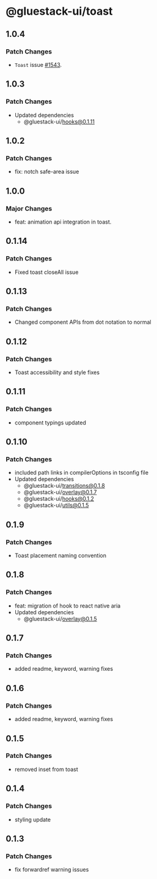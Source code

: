 # @gluestack-ui/toast

## 1.0.4

### Patch Changes

- `Toast` issue [#1543](https://github.com/gluestack/gluestack-ui/issues/1543).

## 1.0.3

### Patch Changes

- Updated dependencies
  - @gluestack-ui/hooks@0.1.11

## 1.0.2

### Patch Changes

- fix: notch safe-area issue

## 1.0.0

### Major Changes

- feat: animation api integration in toast.

## 0.1.14

### Patch Changes

- Fixed toast closeAll issue

## 0.1.13

### Patch Changes

- Changed component APIs from dot notation to normal

## 0.1.12

### Patch Changes

- Toast accessibility and style fixes

## 0.1.11

### Patch Changes

- component typings updated

## 0.1.10

### Patch Changes

- included path links in compilerOptions in tsconfig file
- Updated dependencies
  - @gluestack-ui/transitions@0.1.8
  - @gluestack-ui/overlay@0.1.7
  - @gluestack-ui/hooks@0.1.2
  - @gluestack-ui/utils@0.1.5

## 0.1.9

### Patch Changes

- Toast placement naming convention

## 0.1.8

### Patch Changes

- feat: migration of hook to react native aria
- Updated dependencies
  - @gluestack-ui/overlay@0.1.5

## 0.1.7

### Patch Changes

- added readme, keyword, warning fixes

## 0.1.6

### Patch Changes

- added readme, keyword, warning fixes

## 0.1.5

### Patch Changes

- removed inset from toast

## 0.1.4

### Patch Changes

- styling update

## 0.1.3

### Patch Changes

- fix forwardref warning issues
